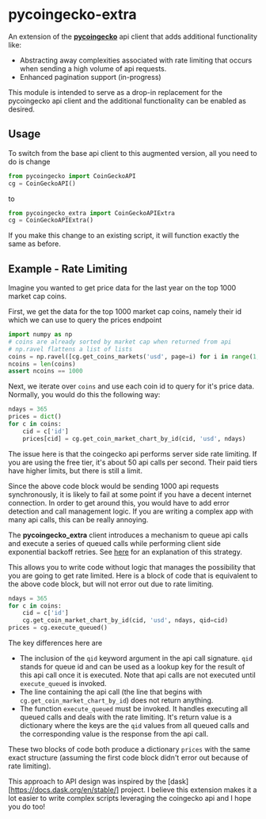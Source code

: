 # pycoingecko-extra 

An extension of the [**pycoingecko**](https://github.com/man-c/pycoingecko) api client that adds additional functionality like: 
- Abstracting away complexities associated with rate limiting that occurs when sending a high volume of api requests. 
- Enhanced pagination support (in-progress)
  
This module is intended to serve as a drop-in replacement for the pycoingecko api client and the additional functionality can be enabled as desired. 

## Usage 
To switch from the base api client to this augmented version, all you need to do is change
```python
from pycoingecko import CoinGeckoAPI
cg = CoinGeckoAPI()
```
to 
```python
from pycoingecko_extra import CoinGeckoAPIExtra
cg = CoinGeckoAPIExtra()
```
If you make this change to an existing script, it will function exactly the same as before. 

## Example - Rate Limiting 
Imagine you wanted to get price data for the last year on the top 1000 market cap coins. 

First, we get the data for the top 1000 market cap coins, namely their id which we can use to query the prices endpoint
```python
import numpy as np 
# coins are already sorted by market cap when returned from api 
# np.ravel flattens a list of lists
coins = np.ravel([cg.get_coins_markets('usd', page=i) for i in range(1, 11)])
ncoins = len(coins)
assert ncoins == 1000
```
Next, we iterate over `coins` and use each coin id to query for it's price data. Normally, you would do this the following way: 
```python
ndays = 365
prices = dict()
for c in coins: 
    cid = c['id']
    prices[cid] = cg.get_coin_market_chart_by_id(cid, 'usd', ndays)
```
The issue here is that the coingecko api performs server side rate limiting. If you are using the free tier, it's about 50 api calls per second. Their paid tiers have higher limits, but there is still a limit. 

Since the above code block would be sending 1000 api requests synchronously, it is likely to fail at some point if you have a decent internet connection. In order to get around this, you would have to add error detection and call management logic. If you are writing a complex app with many api calls, this can be really annoying. 

The **pycoingecko_extra** client introduces a mechanism to queue api calls and execute a series of queued calls while performing client side exponential backoff retries. See [here](https://docs.aws.amazon.com/general/latest/gr/api-retries.html) for an explanation of this strategy. 

This allows you to write code without logic that manages the possibility that you are going to get rate limited. Here is a block of code that is equivalent to the above code block, but will not error out due to rate limiting. 

```python 
ndays = 365
for c in coins: 
    cid = c['id']
    cg.get_coin_market_chart_by_id(cid, 'usd', ndays, qid=cid)
prices = cg.execute_queued()
```

The key differences here are 
- The inclusion of the `qid` keyword argument in the api call signature. `qid` stands for queue id and can be used as a lookup key for the result of this api call once it is executed. Note that api calls are not executed until `execute_queued` is invoked. 
- The line containing the api call (the line that begins with `cg.get_coin_market_chart_by_id`) does not return anything. 
- The function `execute_queued` must be invoked. It handles executing all queued calls and deals with the rate limiting. It's return value is a dictionary where the keys are the `qid` values from all queued calls and the corresponding value is the response from the api call. 

These two blocks of code both produce a dictionary `prices` with the same exact structure (assuming the first code block didn't error out because of rate limiting). 

This approach to API design was inspired by the [dask][https://docs.dask.org/en/stable/] project. I believe this extension makes it a lot easier to write complex scripts leveraging the coingecko api and I hope you do too! 

